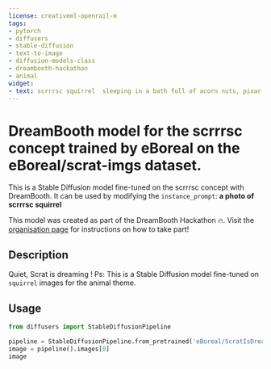 ```yaml
---
license: creativeml-openrail-m
tags:
- pytorch
- diffusers
- stable-diffusion
- text-to-image
- diffusion-models-class
- dreambooth-hackathon
- animal
widget:
- text: scrrrsc squirrel  sleeping in a bath full of acorn nuts, pixar style, bokeh
---
```


# DreamBooth model for the scrrrsc concept trained by eBoreal on the eBoreal/scrat-imgs dataset.

This is a Stable Diffusion model fine-tuned on the scrrrsc concept with DreamBooth. It can be used by modifying the `instance_prompt`: **a photo of scrrrsc squirrel**

This model was created as part of the DreamBooth Hackathon 🔥. Visit the [organisation page](https://huggingface.co/dreambooth-hackathon) for instructions on how to take part!

## Description


Quiet, Scrat is dreaming !
Ps: This is a Stable Diffusion model fine-tuned on `squirrel` images for the animal theme.


## Usage

```python
from diffusers import StableDiffusionPipeline

pipeline = StableDiffusionPipeline.from_pretrained('eBoreal/ScratIsDreaming-test-1')
image = pipeline().images[0]
image
```
